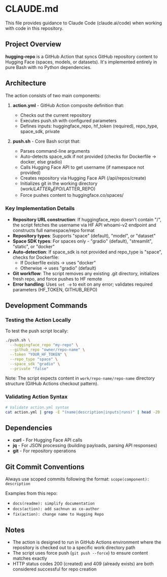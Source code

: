 # CLAUDE.md

This file provides guidance to Claude Code (claude.ai/code) when working with code in this repository.

## Project Overview

**hugging-repo** is a GitHub Action that syncs GitHub repository content to Hugging Face (spaces, models, or datasets). It's implemented entirely in pure Bash with no Python dependencies.

## Architecture

The action consists of two main components:

1. **action.yml** - GitHub Action composite definition that:
   - Checks out the current repository
   - Executes push.sh with configured parameters
   - Defines inputs: huggingface_repo, hf_token (required), repo_type, space_sdk, private

2. **push.sh** - Core Bash script that:
   - Parses command-line arguments
   - Auto-detects space_sdk if not provided (checks for Dockerfile → docker, else gradio)
   - Calls Hugging Face API to get username (if namespace not provided)
   - Creates repository via Hugging Face API (/api/repos/create)
   - Initializes git in the working directory (work/$LATTER_REPO/$LATTER_REPO)
   - Force pushes content to huggingface.co/spaces/

### Key Implementation Details

- **Repository URL construction**: If huggingface_repo doesn't contain "/", the script fetches the username via HF API whoami-v2 endpoint and constructs full namespace/repo format
- **Repository types**: Supports "space" (default), "model", or "dataset"
- **Space SDK types**: For spaces only - "gradio" (default), "streamlit", "static", or "docker"
- **Auto-detection**: If space_sdk is not provided and repo_type is "space", checks for Dockerfile:
  - If Dockerfile exists → uses "docker"
  - Otherwise → uses "gradio" (default)
- **Git workflow**: The script removes any existing .git directory, initializes fresh repo, and force pushes to HF remote
- **Error handling**: Uses `set -e` to exit on any error; validates required parameters (HF_TOKEN, GITHUB_REPO)

## Development Commands

### Testing the Action Locally

To test the push script locally:

```bash
./push.sh \
  --huggingface_repo "my-repo" \
  --github_repo "owner/repo-name" \
  --token "YOUR_HF_TOKEN" \
  --repo_type "space" \
  --space_sdk "gradio" \
  --private "false"
```

Note: The script expects content in `work/repo-name/repo-name` directory structure (GitHub Actions checkout pattern).

### Validating Action Syntax

```bash
# Validate action.yml syntax
cat action.yml | grep -E "(name|description|inputs|runs)" | head -20
```

## Dependencies

- **curl** - For Hugging Face API calls
- **jq** - For JSON processing (building payloads, parsing API responses)
- **git** - For repository operations

## Git Commit Conventions

Always use scoped commits following the format: `scope(component): description`

Examples from this repo:
- `docs(readme): simplify documentation`
- `docs(action): add sachnun as co-author`
- `fix(action): change name to Hugging Repo`

## Notes

- The action is designed to run in GitHub Actions environment where the repository is checked out to a specific work directory path
- The script uses force push (`git push --force`) to ensure content matches exactly
- HTTP status codes 200 (created) and 409 (already exists) are both considered successful for repo creation
